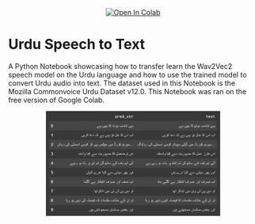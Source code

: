 <div align="middle">
  <a href="https://colab.research.google.com/github/ali46-2/Urdu-Speech-to-Text-Wav2Vec2/blob/master/Wav2Vec2_Urdu.ipynb">
    <img src="https://colab.research.google.com/assets/colab-badge.svg" alt="Open In Colab" width="150px"/>
  </a>
</div>

# Urdu Speech to Text
A Python Notebook showcasing how to transfer learn the Wav2Vec2 speech model on the Urdu language and how to use the trained model to convert Urdu audio into text. The dataset used in this Notebook is the Mozilla Commonvoice Urdu Dataset v12.0. This Notebook was ran on the free version of Google Colab.
<div align="middle">
  <img src="images/result.png" alt="Result Image" width="70%"/>
</div>
